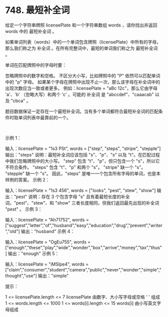 # 748. 最短补全词

给定一个字符串牌照 licensePlate 和一个字符串数组 words ，请你找出并返回 words 中的 最短补全词 。

如果单词列表（words）中的一个单词包含牌照（licensePlate）中所有的字母，那么我们称之为 补全词 。在所有完整词中，最短的单词我们称之为 最短补全词 。

单词在匹配牌照中的字母时要：

忽略牌照中的数字和空格。
不区分大小写，比如牌照中的 "P" 依然可以匹配单词中的 "p" 字母。
如果某个字母在牌照中出现不止一次，那么该字母在补全词中的出现次数应当一致或者更多。
例如：licensePlate = "aBc 12c"，那么它由字母 'a'、'b' （忽略大写）和两个 'c' 。可能的 补全词 是 "abccdef"、"caaacab" 以及 "cbca" 。

题目数据保证一定存在一个最短补全词。当有多个单词都符合最短补全词的匹配条件时取单词列表中最靠前的一个。

 

示例 1：

输入：licensePlate = "1s3 PSt", words = ["step", "steps", "stripe", "stepple"]
输出："steps"
说明：最短补全词应该包括 "s"、"p"、"s" 以及 "t"。在匹配过程中我们忽略牌照中的大小写。
"step" 包含 "t"、"p"，但只包含一个 "s"，所以它不符合条件。
"steps" 包含 "t"、"p" 和两个 "s"。
"stripe" 缺一个 "s"。
"stepple" 缺一个 "s"。
因此，"steps" 是唯一一个包含所有字母的单词，也是本样例的答案。
示例 2：

输入：licensePlate = "1s3 456", words = ["looks", "pest", "stew", "show"]
输出："pest"
说明：存在 3 个包含字母 "s" 且有着最短长度的补全词，"pest"、"stew"、和 "show" 三者长度相同，但我们返回最先出现的补全词 "pest" 。
示例 3：

输入：licensePlate = "Ah71752", words = ["suggest","letter","of","husband","easy","education","drug","prevent","writer","old"]
输出："husband"
示例 4：

输入：licensePlate = "OgEu755", words = ["enough","these","play","wide","wonder","box","arrive","money","tax","thus"]
输出："enough"
示例 5：

输入：licensePlate = "iMSlpe4", words = ["claim","consumer","student","camera","public","never","wonder","simple","thought","use"]
输出："simple"
 

提示：

1 <= licensePlate.length <= 7
licensePlate 由数字、大小写字母或空格 ' ' 组成
1 <= words.length <= 1000
1 <= words[i].length <= 15
words[i] 由小写英文字母组成
